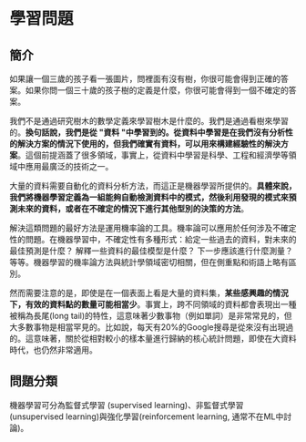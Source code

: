 # 學習問題

## 簡介

如果讓一個三歲的孩子看一張圖片，問裡面有沒有樹，你很可能會得到正確的答案。如果你問一個三十歲的孩子樹的定義是什麼，你很可能會得到一個不確定的答案。

我們不是通過研究樹木的數學定義來學習樹木是什麼的。我們是通過看樹來學習的。**換句話說，我們是從 "資料 "中學習到的。從資料中學習是在我們沒有分析性的解決方案的情況下使用的，但我們確實有資料，可以用來構建經驗性的解決方案**。這個前提涵蓋了很多領域，事實上，從資料中學習是科學、工程和經濟學等領域中應用最廣泛的技術之一。

大量的資料需要自動化的資料分析方法，而這正是機器學習所提供的。**具體來說，我們將機器學習定義為一組能夠自動檢測資料中的模式，然後利用發現的模式來預測未來的資料，或者在不確定的情況下進行其他型別的決策的方法**。

解決這類問題的最好方法是運用機率論的工具。機率論可以應用於任何涉及不確定性的問題。在機器學習中，不確定性有多種形式：給定一些過去的資料，對未來的最佳預測是什麼？ 解釋一些資料的最佳模型是什麼？ 下一步應該進行什麼測量？ 等等。機器學習的機率論方法與統計學領域密切相關，但在側重點和術語上略有區別。

然而需要注意的是，即使是在一個表面上看是大量的資料集，**某些感興趣的情況下，有效的資料點的數量可能相當少**。事實上，跨不同領域的資料都會表現出一種被稱為長尾\(long tail\)的特性，這意味著少數事物（例如單詞）是非常常見的，但大多數事物是相當罕見的。比如說，每天有20%的Google搜尋是從來沒有出現過的。這意味著，關於從相對較小的樣本量進行歸納的核心統計問題，即使在大資料時代，也仍然非常適用。

## 問題分類

機器學習可分為監督式學習 \(supervised learning\)、非監督式學習 \(unsupervised learning\)與強化學習\(reinforcement learning, 通常不在ML中討論\)。



